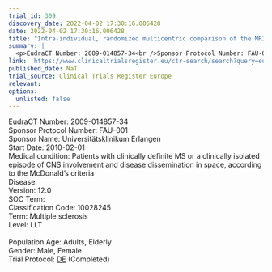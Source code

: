 ```yaml
---
trial_id: 309
discovery_date: 2022-04-02 17:30:16.006428
date: 2022-04-02 17:30:16.006428
title: "Intra-individual, randomized multicentric comparison of the MRI contrast agents Gadovist 1.0 versus Dotarem in patients with Multiple Sclerosis at 3T"
summary: |
  <p>EudraCT Number: 2009-014857-34<br />Sponsor Protocol Number: FAU-001<br />Sponsor Name: Universitätsklinikum Erlangen<br />Start Date: 2010-02-01<br />Medical condition: Patients with clinically definite MS or a clinically isolated episode of CNS involvement and disease dissemination in space, according to the McDonald’s criteria<br />Disease: <br />Version: 12.0<br />SOC Term: <br />Classification Code: 10028245<br />Term: Multiple sclerosis<br />Level: LLT<br /><br />Population Age: Adults, Elderly<br />Gender: Male, Female<br />Trial Protocol: <a href="https://www.clinicaltrialsregister.eu/ctr-search/trial/2009-014857-34/DE">DE</a> (Completed)</p>
link: 'https://www.clinicaltrialsregister.eu/ctr-search/search?query=eudract_number:2009-014857-34'
published_date: NaT
trial_source: Clinical Trials Register Europe
relevant: 
options:
  unlisted: false
---
```

<p>EudraCT Number: 2009-014857-34<br />Sponsor Protocol Number: FAU-001<br />Sponsor Name: Universitätsklinikum Erlangen<br />Start Date: 2010-02-01<br />Medical condition: Patients with clinically definite MS or a clinically isolated episode of CNS involvement and disease dissemination in space, according to the McDonald’s criteria<br />Disease: <br />Version: 12.0<br />SOC Term: <br />Classification Code: 10028245<br />Term: Multiple sclerosis<br />Level: LLT<br /><br />Population Age: Adults, Elderly<br />Gender: Male, Female<br />Trial Protocol: <a href="https://www.clinicaltrialsregister.eu/ctr-search/trial/2009-014857-34/DE">DE</a> (Completed)</p>